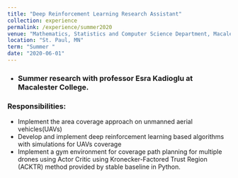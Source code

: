 ```yaml
---
title: "Deep Reinforcement Learning Research Assistant"
collection: experience
permalink: /experience/summer2020
venue: "Mathematics, Statistics and Computer Science Department, Macalester College"
location: "St. Paul, MN"
term: "Summer "
date: "2020-06-01"
---
```

- ###  Summer research with professor Esra Kadioglu at Macalester College.


### Responsibilities:	
- Implement the area coverage approach on unmanned aerial vehicles(UAVs)
- Develop and implement deep reinforcement learning based algorithms with simulations for UAVs coverage 
- Implement a gym environment for coverage path planning for multiple drones using Actor Critic using Kronecker-Factored Trust Region (ACKTR) method provided by stable baseline in Python.